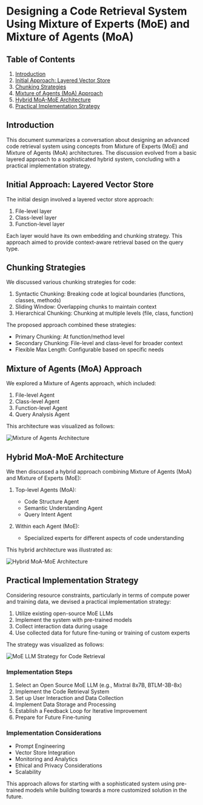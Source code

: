 # Designing a Code Retrieval System Using Mixture of Experts (MoE) and Mixture of Agents (MoA)

## Table of Contents

1. [Introduction](#introduction)
2. [Initial Approach: Layered Vector Store](#initial-approach-layered-vector-store)
3. [Chunking Strategies](#chunking-strategies)
4. [Mixture of Agents (MoA) Approach](#mixture-of-agents-moa-approach)
5. [Hybrid MoA-MoE Architecture](#hybrid-moa-moe-architecture)
6. [Practical Implementation Strategy](#practical-implementation-strategy)

## Introduction

This document summarizes a conversation about designing an advanced code retrieval system using concepts from Mixture of Experts (MoE) and Mixture of Agents (MoA) architectures. The discussion evolved from a basic layered approach to a sophisticated hybrid system, concluding with a practical implementation strategy.

## Initial Approach: Layered Vector Store

The initial design involved a layered vector store approach:

1. File-level layer
2. Class-level layer
3. Function-level layer

Each layer would have its own embedding and chunking strategy. This approach aimed to provide context-aware retrieval based on the query type.

## Chunking Strategies

We discussed various chunking strategies for code:

1. Syntactic Chunking: Breaking code at logical boundaries (functions, classes, methods)
2. Sliding Window: Overlapping chunks to maintain context
3. Hierarchical Chunking: Chunking at multiple levels (file, class, function)

The proposed approach combined these strategies:

- Primary Chunking: At function/method level
- Secondary Chunking: File-level and class-level for broader context
- Flexible Max Length: Configurable based on specific needs

## Mixture of Agents (MoA) Approach

We explored a Mixture of Agents approach, which included:

1. File-level Agent
2. Class-level Agent
3. Function-level Agent
4. Query Analysis Agent

This architecture was visualized as follows:

![Mixture of Agents Architecture](moa-architecture.svg)

## Hybrid MoA-MoE Architecture

We then discussed a hybrid approach combining Mixture of Agents (MoA) and Mixture of Experts (MoE):

1. Top-level Agents (MoA):
   - Code Structure Agent
   - Semantic Understanding Agent
   - Query Intent Agent

2. Within each Agent (MoE):
   - Specialized experts for different aspects of code understanding

This hybrid architecture was illustrated as:

![Hybrid MoA-MoE Architecture](hybrid-moa-moe-architecture.svg)

## Practical Implementation Strategy

Considering resource constraints, particularly in terms of compute power and training data, we devised a practical implementation strategy:

1. Utilize existing open-source MoE LLMs
2. Implement the system with pre-trained models
3. Collect interaction data during usage
4. Use collected data for future fine-tuning or training of custom experts

The strategy was visualized as follows:

![MoE LLM Strategy for Code Retrieval](moe-llm-strategy.svg)

### Implementation Steps

1. Select an Open Source MoE LLM (e.g., Mixtral 8x7B, BTLM-3B-8x)
2. Implement the Code Retrieval System
3. Set up User Interaction and Data Collection
4. Implement Data Storage and Processing
5. Establish a Feedback Loop for Iterative Improvement
6. Prepare for Future Fine-tuning

### Implementation Considerations

- Prompt Engineering
- Vector Store Integration
- Monitoring and Analytics
- Ethical and Privacy Considerations
- Scalability

This approach allows for starting with a sophisticated system using pre-trained models while building towards a more customized solution in the future.
